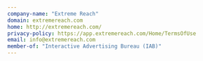 ```yaml
---
company-name: "Extreme Reach"
domain: extremereach.com
home: http://extremereach.com/
privacy-policy: https://app.extremereach.com/Home/TermsOfUse
email: info@extremereach.com
member-of: "Interactive Advertising Bureau (IAB)"
---
```




